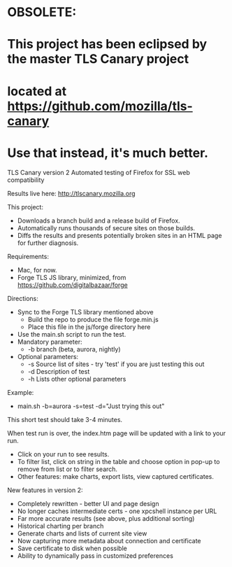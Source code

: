 # OBSOLETE:
# This project has been eclipsed by the master TLS Canary project
# located at https://github.com/mozilla/tls-canary
# Use that instead, it's much better.

TLS Canary version 2
Automated testing of Firefox for SSL web compatibility

Results live here:
http://tlscanary.mozilla.org

This project:
* Downloads a branch build and a release build of Firefox.
* Automatically runs thousands of secure sites on those builds.
* Diffs the results and presents potentially broken sites in an HTML page for further diagnosis.

Requirements:
* Mac, for now.
* Forge TLS JS library, minimized, from https://github.com/digitalbazaar/forge

Directions:
* Sync to the Forge TLS library mentioned above
  * Build the repo to produce the file forge.min.js
  * Place this file in the js/forge directory here
* Use the main.sh script to run the test.
* Mandatory parameter:
  * -b branch (beta, aurora, nightly)
* Optional parameters:
  * -s Source list of sites - try 'test' if you are just testing this out 
  * -d Description of test
  * -h Lists other optional parameters

Example:
* main.sh -b=aurora -s=test -d="Just trying this out"

This short test should take 3-4 minutes.

When test run is over, the index.htm page will be updated with a link to your run.
* Click on your run to see results.
* To filter list, click on string in the table and choose option in pop-up to remove from list or to filter search.
* Other features: make charts, export lists, view captured certificates.

New features in version 2:
* Completely rewritten - better UI and page design
* No longer caches intermediate certs - one xpcshell instance per URL
* Far more accurate results (see above, plus additional sorting)
* Historical charting per branch
* Generate charts and lists of current site view
* Now capturing more metadata about connection and certificate
* Save certificate to disk when possible
* Ability to dynamically pass in customized preferences
